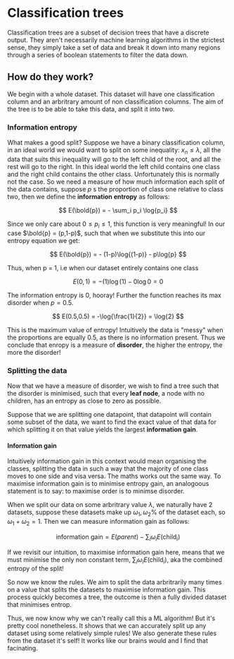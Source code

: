# Classification trees

Classification trees are a subset of decision trees that have a discrete output. They aren't necessarily machine learning algorithms in the strictest sense, they simply take a set of data and break it down into many regions through a series of boolean statements to filter the data down.

## How do they work?

We begin with a whole dataset. This dataset will have one classification column and an arbritrary amount of non classification columns. The aim of the tree is to be able to take this data, and split it into two. 

### Information entropy

What makes a good split? Suppose we have a binary classification column, in an ideal world we would want to split on some inequality: $x_n \leq \lambda$, all the data that suits this inequality will go to the left child of the root, and all the rest will go to the right. In this ideal world the left child contains one class and the right child contains the other class. Unfortunately this is normally not the case. So we need a measure of how much information each split of the data contains, suppose $p$ s the proportion of class one relative to class two, then we define the **information entropy** as follows:

$$
E(\bold{p}) = - \sum_i p_i \log{p_i}
$$

Since we only care about $0 \leq p_i \leq 1$, this function is very meaningful! In our case $\bold{p} = (p,1-p)$, such that when we substitute this into our entropy equation we get:

$$
E(\bold{p}) = - (1-p)\log{(1-p)} - p\log{p}
$$

Thus, when p = 1, i.e when our dataset entirely contains one class

$$
E(0,1) = - (1)\log{(1)} - 0\log{0} = 0
$$

The information entropy is 0, hooray! Further the function reaches its max disorder when $p = 0.5$.

$$
E(0.5,0.5) = -\log{\frac{1}{2}} = \log{2}
$$

This is the maximum value of entropy! Intuitively the data is "messy" when the proportions are equally 0.5, as there is no information present. Thus we conclude that enropy is a measure of **disorder**, the higher the entropy, the more the disorder!

### Splitting the data

Now that we have a measure of disorder, we wish to find a tree such that the disorder is minimised, such that every **leaf node**, a node with no children, has an entropy as close to zero as possible.

Suppose that we are splitting one datapoint, that datapoint will contain some subset of the data, we want to find the exact value of that data for which splitting it on that value yields the largest **information gain**. 

#### Information gain

Intuitively information gain in this context would mean organising the classes, splitting the data in such a way that the majority of one class moves to one side and visa versa. The maths works out the same way. To maximise information gain is to minimise entropy gain, an analogoous statement is to say: to maximise order is to minimse disorder. 

When we split our data on some arbritrary value $\lambda$, we naturally have 2 datasets, suppose these datasets make up $\omega_1, \omega_2$% of the dataset each, so $\omega_1 + \omega_2 = 1$. Then we can measure information gain as follows:

$$
\text{information gain} = E(parent) - \sum_i \omega_iE(\text{child}_i)
$$

If we revisit our intuition, to maximise information gain here, means that we must minimise the only non constant term, $\sum_i \omega_iE(\text{child}_i)$, aka the combined entropy of the split!

So now we know the rules. We aim to split the data arbritrarily many times on a value that splits the datasets to maximise information gain. This process quickly becomes a tree, the outcome is then a fully divided dataset that minimises entrop.

Thus, we now know why we can't really call this a ML algorithm! But it's pretty cool nonetheless. It shows that we can accurately split up any dataset using some relatively simple rules! We also generate these rules from the dataset it's self! It works like our brains would and I find that facinating.